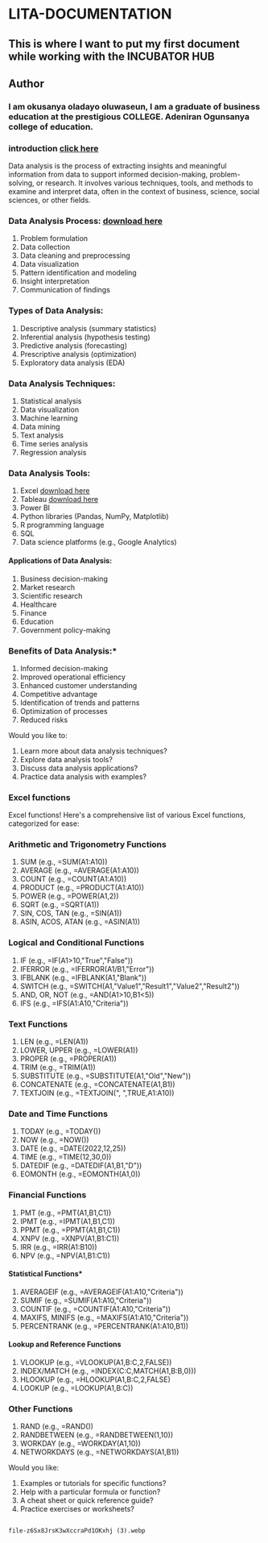# LITA-DOCUMENTATION
## This is where I want to put my first document while working with the INCUBATOR HUB

## Author
### I am okusanya oladayo oluwaseun, I am a graduate of business education at the prestigious COLLEGE. Adeniran Ogunsanya college of education.
### introduction [click here](www.facebook.com/Oladayookusanya)
Data analysis is the process of extracting insights and meaningful information from data to support informed decision-making, problem-solving, or research. It involves various techniques, tools, and methods to examine and interpret data, often in the context of business, science, social sciences, or other fields.

### Data Analysis Process: [download here](w3school.com)

1. Problem formulation
2. Data collection
3. Data cleaning and preprocessing
4. Data visualization
5. Pattern identification and modeling
6. Insight interpretation
7. Communication of findings


### Types of Data Analysis:

1. Descriptive analysis (summary statistics)
2. Inferential analysis (hypothesis testing)
3. Predictive analysis (forecasting)
4. Prescriptive analysis (optimization)
5. Exploratory data analysis (EDA)


### Data Analysis Techniques:

1. Statistical analysis
2. Data visualization
3. Machine learning
4. Data mining
5. Text analysis
6. Time series analysis
7. Regression analysis


### Data Analysis Tools:

1. Excel [download here](https://Microsoft.com)
2. Tableau [download here](www.mysql.com)
3. Power BI
4. Python libraries (Pandas, NumPy, Matplotlib)
5. R programming language
6. SQL
7. Data science platforms (e.g., Google Analytics)

#### Applications of Data Analysis:

1. Business decision-making
2. Market research
3. Scientific research
4. Healthcare
5. Finance
6. Education
7. Government policy-making


### Benefits of Data Analysis:*

1. Informed decision-making
2. Improved operational efficiency
3. Enhanced customer understanding
4. Competitive advantage
5. Identification of trends and patterns
6. Optimization of processes
7. Reduced risks


Would you like to:


1. Learn more about data analysis techniques?
2. Explore data analysis tools?
3. Discuss data analysis applications?
4. Practice data analysis with examples?

### Excel functions 
Excel functions! Here's a comprehensive list of various Excel functions, categorized for ease:


### Arithmetic and Trigonometry Functions


1. SUM (e.g., =SUM(A1:A10))
2. AVERAGE (e.g., =AVERAGE(A1:A10))
3. COUNT (e.g., =COUNT(A1:A10))
4. PRODUCT (e.g., =PRODUCT(A1:A10))
5. POWER (e.g., =POWER(A1,2))
6. SQRT (e.g., =SQRT(A1))
7. SIN, COS, TAN (e.g., =SIN(A1))
8. ASIN, ACOS, ATAN (e.g., =ASIN(A1))


### Logical and Conditional Functions


1. IF (e.g., =IF(A1>10,"True","False"))
2. IFERROR (e.g., =IFERROR(A1/B1,"Error"))
3. IFBLANK (e.g., =IFBLANK(A1,"Blank"))
4. SWITCH (e.g., =SWITCH(A1,"Value1","Result1","Value2","Result2"))
5. AND, OR, NOT (e.g., =AND(A1>10,B1<5))
6. IFS (e.g., =IFS(A1:A10,"Criteria"))


### Text Functions


1. LEN (e.g., =LEN(A1))
2. LOWER, UPPER (e.g., =LOWER(A1))
3. PROPER (e.g., =PROPER(A1))
4. TRIM (e.g., =TRIM(A1))
5. SUBSTITUTE (e.g., =SUBSTITUTE(A1,"Old","New"))
6. CONCATENATE (e.g., =CONCATENATE(A1,B1))
7. TEXTJOIN (e.g., =TEXTJOIN(", ",TRUE,A1:A10))


### Date and Time Functions


1. TODAY (e.g., =TODAY())
2. NOW (e.g., =NOW())
3. DATE (e.g., =DATE(2022,12,25))
4. TIME (e.g., =TIME(12,30,0))
5. DATEDIF (e.g., =DATEDIF(A1,B1,"D"))
6. EOMONTH (e.g., =EOMONTH(A1,0))


### Financial Functions


1. PMT (e.g., =PMT(A1,B1,C1))
2. IPMT (e.g., =IPMT(A1,B1,C1))
3. PPMT (e.g., =PPMT(A1,B1,C1))
4. XNPV (e.g., =XNPV(A1,B1:C1))
5. IRR (e.g., =IRR(A1:B10))
6. NPV (e.g., =NPV(A1,B1:C1))


#### Statistical Functions*


1. AVERAGEIF (e.g., =AVERAGEIF(A1:A10,"Criteria"))
2. SUMIF (e.g., =SUMIF(A1:A10,"Criteria"))
3. COUNTIF (e.g., =COUNTIF(A1:A10,"Criteria"))
4. MAXIFS, MINIFS (e.g., =MAXIFS(A1:A10,"Criteria"))
5. PERCENTRANK (e.g., =PERCENTRANK(A1:A10,B1))


#### Lookup and Reference Functions


1. VLOOKUP (e.g., =VLOOKUP(A1,B:C,2,FALSE))
2. INDEX/MATCH (e.g., =INDEX(C:C,MATCH(A1,B:B,0)))
3. HLOOKUP (e.g., =HLOOKUP(A1,B:C,2,FALSE)
4. LOOKUP (e.g., =LOOKUP(A1,B:C))


### Other Functions

1. RAND (e.g., =RAND())
2. RANDBETWEEN (e.g., =RANDBETWEEN(1,10))
3. WORKDAY (e.g., =WORKDAY(A1,10))
4. NETWORKDAYS (e.g., =NETWORKDAYS(A1,B1))


Would you like:
1. Examples or tutorials for specific functions?
2. Help with a particular formula or function?
3. A cheat sheet or quick reference guide?
4. Practice exercises or worksheets?

~~~

file-z6Sx8JrsK3wXccraPd1OKxhj (3).webp

